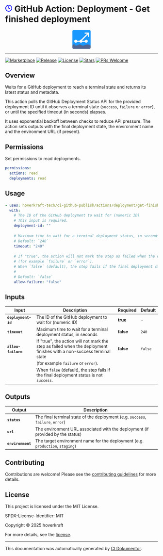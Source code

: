 <!-- header:start -->

# ![Icon](data:image/svg+xml;base64,PHN2ZyB4bWxucz0iaHR0cDovL3d3dy53My5vcmcvMjAwMC9zdmciIHdpZHRoPSIyNCIgaGVpZ2h0PSIyNCIgdmlld0JveD0iMCAwIDI0IDI0IiBmaWxsPSJub25lIiBzdHJva2U9ImN1cnJlbnRDb2xvciIgc3Ryb2tlLXdpZHRoPSIyIiBzdHJva2UtbGluZWNhcD0icm91bmQiIHN0cm9rZS1saW5lam9pbj0icm91bmQiIGNsYXNzPSJmZWF0aGVyIGZlYXRoZXItY2xvY2siIGNvbG9yPSJibHVlIj48Y2lyY2xlIGN4PSIxMiIgY3k9IjEyIiByPSIxMCI+PC9jaXJjbGU+PHBvbHlsaW5lIHBvaW50cz0iMTIgNiAxMiAxMiAxNiAxNCI+PC9wb2x5bGluZT48L3N2Zz4=) GitHub Action: Deployment - Get finished deployment

<div align="center">
  <img src="../../../.github/logo.svg" width="60px" align="center" alt="Deployment - Get finished deployment" />
</div>

---

<!-- header:end -->

<!-- badges:start -->

[![Marketplace](https://img.shields.io/badge/Marketplace-deployment------get--finished--deployment-blue?logo=github-actions)](https://github.com/marketplace/actions/deployment---get-finished-deployment)
[![Release](https://img.shields.io/github/v/release/hoverkraft-tech/ci-github-publish)](https://github.com/hoverkraft-tech/ci-github-publish/releases)
[![License](https://img.shields.io/github/license/hoverkraft-tech/ci-github-publish)](http://choosealicense.com/licenses/mit/)
[![Stars](https://img.shields.io/github/stars/hoverkraft-tech/ci-github-publish?style=social)](https://img.shields.io/github/stars/hoverkraft-tech/ci-github-publish?style=social)
[![PRs Welcome](https://img.shields.io/badge/PRs-welcome-brightgreen.svg)](https://github.com/hoverkraft-tech/ci-github-publish/blob/main/CONTRIBUTING.md)

<!-- badges:end -->

<!--
// jscpd:ignore-start
-->

<!-- overview:start -->

## Overview

Waits for a GitHub deployment to reach a terminal state and returns its latest status and metadata.

This action polls the GitHub Deployment Status API for the
provided deployment ID until it observes a terminal state (`success`, `failure` or `error`),
or until the specified timeout (in seconds) elapses.

It uses exponential backoff between checks to reduce API pressure.
The action sets outputs with the final deployment state, the environment name and the environment URL (if present).

<!-- overview:end -->

## Permissions

Set permissions to read deployments.

```yaml
permissions:
  actions: read
  deployments: read
```

<!-- usage:start -->

## Usage

```yaml
- uses: hoverkraft-tech/ci-github-publish/actions/deployment/get-finished@b2a6d08d60e0adff6736caf6fdaa5fd3bcdd473a # 0.13.0
  with:
    # The ID of the GitHub deployment to wait for (numeric ID)
    # This input is required.
    deployment-id: ""

    # Maximum time to wait for a terminal deployment status, in seconds
    # Default: `240`
    timeout: "240"

    # If "true", the action will not mark the step as failed when the deployment finishes with a non-success terminal state
    # (for example `failure` or `error`).
    # When `false` (default), the step fails if the final deployment status is not `success`.
    #
    # Default: `false`
    allow-failure: "false"
```

<!-- usage:end -->

<!-- inputs:start -->

## Inputs

| **Input**           | **Description**                                                                                                       | **Required** | **Default** |
| ------------------- | --------------------------------------------------------------------------------------------------------------------- | ------------ | ----------- |
| **`deployment-id`** | The ID of the GitHub deployment to wait for (numeric ID)                                                              | **true**     | -           |
| **`timeout`**       | Maximum time to wait for a terminal deployment status, in seconds                                                     | **false**    | `240`       |
| **`allow-failure`** | If "true", the action will not mark the step as failed when the deployment finishes with a non-success terminal state | **false**    | `false`     |
|                     | (for example `failure` or `error`).                                                                                   |              |             |
|                     | When `false` (default), the step fails if the final deployment status is not `success`.                               |              |             |

<!-- inputs:end -->
<!-- outputs:start -->

## Outputs

| **Output**        | **Description**                                                                 |
| ----------------- | ------------------------------------------------------------------------------- |
| **`status`**      | The final terminal state of the deployment (e.g. `success`, `failure`, `error`) |
| **`url`**         | The environment URL associated with the deployment (if provided by the status)  |
| **`environment`** | The target environment name for the deployment (e.g. `production`, `staging`)   |

<!-- outputs:end -->
<!-- secrets:start -->
<!-- secrets:end -->
<!-- examples:start -->
<!-- examples:end -->

<!-- contributing:start -->

## Contributing

Contributions are welcome! Please see the [contributing guidelines](https://github.com/hoverkraft-tech/ci-github-publish/blob/main/CONTRIBUTING.md) for more details.

<!-- contributing:end -->
<!-- security:start -->
<!-- security:end -->
<!-- license:start -->

## License

This project is licensed under the MIT License.

SPDX-License-Identifier: MIT

Copyright © 2025 hoverkraft

For more details, see the [license](http://choosealicense.com/licenses/mit/).

<!-- license:end -->
<!-- generated:start -->

---

This documentation was automatically generated by [CI Dokumentor](https://github.com/hoverkraft-tech/ci-dokumentor).

<!-- generated:end -->

<!--
// jscpd:ignore-end
-->
